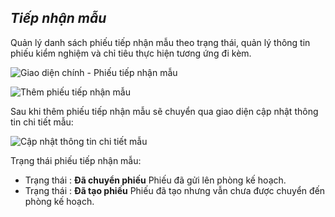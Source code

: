 ## *Tiếp nhận mẫu*

Quản lý danh sách phiếu tiếp nhận mẫu theo trạng thái, quản lý thông tin phiếu kiểm nghiệm và chỉ tiêu thực hiện tương ứng đi kèm.

![](/images/nghiep_vu/tiep_nhan_mau/index.png "Giao diện chính - Phiếu tiếp nhận mẫu")

![](/images/nghiep_vu/tiep_nhan_mau/tao_phieu.png "Thêm phiếu tiếp nhận mẫu")

Sau khi thêm phiếu tiếp nhận mẫu sẽ chuyển qua giao diện cập nhật thông tin chi tiết mẫu:

![](/images/nghiep_vu/tiep_nhan_mau/tao_mau.png "Cập nhật thông tin chi tiết mẫu")

Trạng thái phiếu tiếp nhận mẫu:
>	
  - Trạng thái : **Đã chuyển phiếu** Phiếu đã gửi lên phòng kế hoạch.
  - Trạng thái : **Đã tạo phiếu** Phiếu đã tạo nhưng vẫn chưa được chuyển đến phòng kế hoạch.